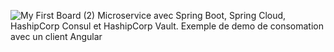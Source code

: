 ![My First Board (2)](https://user-images.githubusercontent.com/57298219/201322240-2f2cfba3-e169-4878-8917-62fd3c39f221.jpg)
Microservice avec Spring Boot, Spring Cloud, HashipCorp Consul et HashipCorp Vault.
Exemple de demo de consomation avec un client Angular

